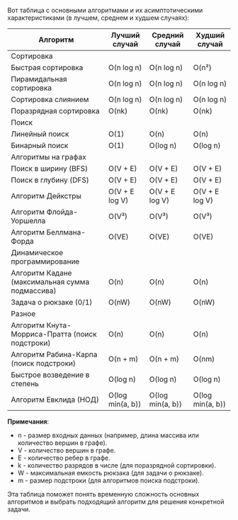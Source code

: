 Вот таблица с основными алгоритмами и их асимптотическими характеристиками (в лучшем, среднем и худшем случаях):

| Алгоритм                                        | Лучший случай    | Средний случай   | Худший случай    |
| ----------------------------------------------- | ---------------- | ---------------- | ---------------- |
| Сортировка                                      |                  |                  |                  |
| Быстрая сортировка                              | O(n log n)       | O(n log n)       | O(n²)            |
| Пирамидальная сортировка                        | O(n log n)       | O(n log n)       | O(n log n)       |
| Сортировка слиянием                             | O(n log n)       | O(n log n)       | O(n log n)       |
| Поразрядная сортировка                          | O(nk)            | O(nk)            | O(nk)            |
| Поиск                                           |                  |                  |                  |
| Линейный поиск                                  | O(1)             | O(n)             | O(n)             |
| Бинарный поиск                                  | O(1)             | O(log n)         | O(log n)         |
| Алгоритмы на графах                             |                  |                  |                  |
| Поиск в ширину (BFS)                            | O(V + E)         | O(V + E)         | O(V + E)         |
| Поиск в глубину (DFS)                           | O(V + E)         | O(V + E)         | O(V + E)         |
| Алгоритм Дейкстры                               | O(V + E log V)   | O(V + E log V)   | O(V + E log V)   |
| Алгоритм Флойда-Уоршелла                        | O(V³)            | O(V³)            | O(V³)            |
| Алгоритм Беллмана-Форда                         | O(VE)            | O(VE)            | O(VE)            |
| Динамическое программирование                   |                  |                  |                  |
| Алгоритм Кадане (максимальная сумма подмассива) | O(n)             | O(n)             | O(n)             |
| Задача о рюкзаке (0/1)                          | O(nW)            | O(nW)            | O(nW)            |
| Разное                                          |                  |                  |                  |
| Алгоритм Кнута-Морриса-Пратта (поиск подстроки) | O(n)             | O(n)             | O(n)             |
| Алгоритм Рабина-Карпа (поиск подстроки)         | O(n + m)         | O(n + m)         | O(nm)            |
| Быстрое возведение в степень                    | O(log n)         | O(log n)         | O(log n)         |
| Алгоритм Евклида (НОД)                          | O(log min(a, b)) | O(log min(a, b)) | O(log min(a, b)) |

**Примечания**:

- n - размер входных данных (например, длина массива или количество вершин в графе).
- V - количество вершин в графе.
- E - количество ребер в графе.
- k - количество разрядов в числе (для поразрядной сортировки).
- W - максимальная емкость рюкзака (для задачи о рюкзаке).
- m - размер подстроки (для алгоритмов поиска подстроки).

Эта таблица поможет понять временную сложность основных алгоритмов и выбрать подходящий алгоритм для решения конкретной задачи.